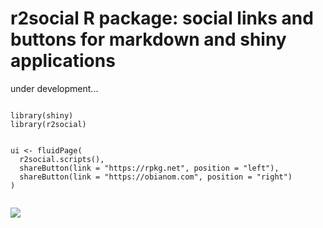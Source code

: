 # r2social R package: social links and buttons for markdown and shiny applications

under development...

```{r}

library(shiny)
library(r2social)


ui <- fluidPage(
  r2social.scripts(),
  shareButton(link = "https://rpkg.net", position = "left"),
  shareButton(link = "https://obianom.com", position = "right")
)


```

![](https://r2social.obi.obianom.com/r2social2.gif)
